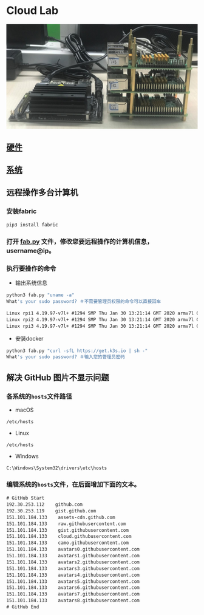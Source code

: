 # Cloud Lab
![](logo.jpg)

## [硬件](hardware)

## [系统](system)

## 远程操作多台计算机
### 安装fabric
```bash
pip3 install fabric
```

### 打开 [fab.py](fab.py) 文件，修改您要远程操作的计算机信息，username@ip。

### 执行要操作的命令
* 输出系统信息
```bash
python3 fab.py "uname -a"
What's your sudo password? ＃不需要管理员权限的命令可以直接回车
```
```txt
Linux rpi1 4.19.97-v7l+ #1294 SMP Thu Jan 30 13:21:14 GMT 2020 armv7l GNU/Linux
Linux rpi2 4.19.97-v7l+ #1294 SMP Thu Jan 30 13:21:14 GMT 2020 armv7l GNU/Linux
Linux rpi3 4.19.97-v7l+ #1294 SMP Thu Jan 30 13:21:14 GMT 2020 armv7l GNU/Linux
```

* 安装docker
```bash
python3 fab.py "curl -sfL https://get.k3s.io | sh -"
What's your sudo password? ＃输入您的管理员密码
```


## 解决 GitHub 图片不显示问题
### 各系统的```hosts```文件路径
* macOS
```
/etc/hosts
```
* Linux
```
/etc/hosts
```
* Windows
```
C:\Windows\System32\drivers\etc\hosts
```

### 编辑系统的```hosts```文件，在后面增加下面的文本。
```txt
# GitHub Start
192.30.253.112    github.com
192.30.253.119    gist.github.com
151.101.184.133    assets-cdn.github.com
151.101.184.133    raw.githubusercontent.com
151.101.184.133    gist.githubusercontent.com
151.101.184.133    cloud.githubusercontent.com
151.101.184.133    camo.githubusercontent.com
151.101.184.133    avatars0.githubusercontent.com
151.101.184.133    avatars1.githubusercontent.com
151.101.184.133    avatars2.githubusercontent.com
151.101.184.133    avatars3.githubusercontent.com
151.101.184.133    avatars4.githubusercontent.com
151.101.184.133    avatars5.githubusercontent.com
151.101.184.133    avatars6.githubusercontent.com
151.101.184.133    avatars7.githubusercontent.com
151.101.184.133    avatars8.githubusercontent.com
# GitHub End
```
